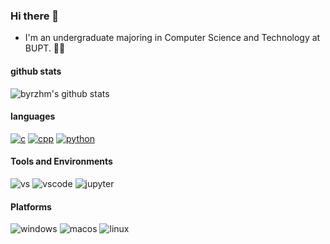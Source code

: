 ### Hi there 👋

- I'm an undergraduate majoring in Computer Science and Technology at BUPT. 🧑‍🎓

#### github stats

<div style="display: flex; justify-content: space-between;">
    <img src="https://github-readme-stats.vercel.app/api?username=byrzhm&show_icons=true&theme=radical&include_all_commits=true" alt="byrzhm's github stats"/>
<!--     <img src="https://github-readme-stats.vercel.app/api/top-langs/?username=byrzhm&theme=radical&layout=compact" alt="byrzhm's github stats"/> -->
</div>

#### languages

[![c](https://img.shields.io/badge/C-A8B9CC?logo=c&logoColor=fff)](https://en.cppreference.com/w/c/language)
[![cpp](https://img.shields.io/badge/C++-00599C?logo=cplusplus&logoColor=fff)](https://en.cppreference.com/w/)
[![python](https://img.shields.io/badge/python-3776AB?logo=python&logoColor=fff)](https://docs.python.org/3/)

#### Tools and Environments

![vs](https://img.shields.io/badge/VS-5C2D91?logo=Visual-Studio&logoColor=fff)
![vscode](https://img.shields.io/badge/VSCode-007ACC?logo=Visual-Studio&logoColor=fff)
![jupyter](https://img.shields.io/badge/Jupyter-F37626?logo=jupyter&logoColor=fff)

#### Platforms

![windows](https://img.shields.io/badge/Windows_11-0078D4?logo=windows&logoColor=fff)
![macos](https://img.shields.io/badge/macOS-000000?logo=apple&logoColor=fff)
![linux](https://img.shields.io/badge/Linux-FCC624?logo=Linux&logoColor=fff)

